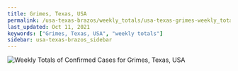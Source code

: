```yaml
---
title: Grimes, Texas, USA
permalink: /usa-texas-brazos/weekly_totals/usa-texas-grimes-weekly_totals.html
last_updated: Oct 11, 2021
keywords: ["Grimes, Texas, USA", "weekly totals"]
sidebar: usa-texas-brazos_sidebar
---
```


![Weekly Totals of Confirmed Cases for Grimes, Texas, USA](/covid_tracker/images/graphs/usa-texas-grimes-weekly_totals_graph.png)
